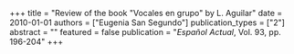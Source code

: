 +++
title = "Review of the book \"Vocales en grupo\" by L. Aguilar"
date = 2010-01-01
authors = ["Eugenia San Segundo"]
publication_types = ["2"]
abstract = ""
featured = false
publication = "*Español Actual*, Vol. 93, pp. 196-204"
+++

